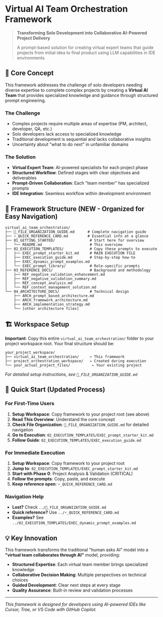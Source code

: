 # Virtual AI Team Orchestration Framework

> **Transforming Solo Development into Collaborative AI-Powered Project Delivery**
> 
> A prompt-based solution for creating virtual expert teams that guide projects from initial idea to final product using LLM capabilities in IDE environments.

## 🎯 Core Concept

This framework addresses the challenge of solo developers needing diverse expertise to complete complex projects by creating a **Virtual AI Team** that provides specialized knowledge and guidance through structured prompt engineering.

### The Challenge
- Complex projects require multiple areas of expertise (PM, architect, developer, QA, etc.)
- Solo developers lack access to specialized knowledge
- Traditional development is sequential and lacks collaborative insights
- Uncertainty about "what to do next" in unfamiliar domains

### The Solution
- **Virtual Expert Team**: AI-powered specialists for each project phase
- **Structured Workflow**: Defined stages with clear objectives and deliverables
- **Prompt-Driven Collaboration**: Each "team member" has specialized prompts
- **IDE Integration**: Seamless workflow within development environment

## 📁 Framework Structure (NEW - Organized for Easy Navigation)

```
virtual_ai_team_orchestration/
├── 📁_FILE_ORGANIZATION_GUIDE.md      # Complete navigation guide
├── ⚡_QUICK_REFERENCE_CARD.md         # Essential info at a glance
├── 01_GETTING_STARTED/                # Start here for overview
│   └── README.md                      # This overview
├── 02_EXECUTION_TEMPLATES/            # Copy these prompts to execute
│   ├── EXEC_prompt_starter_kit.md     # MAIN EXECUTION FILE
│   ├── EXEC_execution_guide.md        # Step-by-step how-to
│   ├── EXEC_dynamic_prompt_examples.md
│   └── EXEC_prompt_library/           # Role-specific prompts
├── 03_REFERENCE_DOCS/                 # Background and methodology
│   ├── REF_negative_validation_enhancement.md
│   ├── REF_negative_validation_summary.md
│   ├── REF_concept_analysis.md
│   └── REF_context_management_solution.md
└── 04_ARCHITECTURE_DOCS/              # Technical design
    ├── ARCH_prompt_based_architecture.md
    ├── ARCH_framework_architecture.md
    ├── ARCH_implementation_strategy.md
    └── [other architecture files]
```

## 🏗️ Workspace Setup

**Important**: Copy this entire `virtual_ai_team_orchestration/` folder to your project workspace root. Your final structure should be:

```
your_project_workspace/
├── virtual_ai_team_orchestration/     ← This framework
├── project_orchestration_workspace/   ← Created during execution
└── your_actual_project_files/          ← Your existing project
```

*For detailed setup instructions, see `📁_FILE_ORGANIZATION_GUIDE.md`*

## 🚀 Quick Start (Updated Process)

### For First-Time Users
1. **Setup Workspace**: Copy framework to your project root (see above)
2. **Read This Overview**: Understand the core concept
3. **Check File Organization**: `📁_FILE_ORGANIZATION_GUIDE.md` for detailed navigation
4. **Go to Execution**: `02_EXECUTION_TEMPLATES/EXEC_prompt_starter_kit.md`
5. **Follow Guide**: `02_EXECUTION_TEMPLATES/EXEC_execution_guide.md`

### For Immediate Execution
1. **Setup Workspace**: Copy framework to your project root
2. **Jump to**: `02_EXECUTION_TEMPLATES/EXEC_prompt_starter_kit.md`
3. **Start with Phase 0**: Project Analysis & Validation (CRITICAL)
4. **Follow the prompts**: Copy, paste, and execute
5. **Keep reference open**: `⚡_QUICK_REFERENCE_CARD.md`

### Navigation Help
- **Lost?** Check `../📁_FILE_ORGANIZATION_GUIDE.md`
- **Quick reference?** Use `../⚡_QUICK_REFERENCE_CARD.md`
- **Examples?** See `../02_EXECUTION_TEMPLATES/EXEC_dynamic_prompt_examples.md`

## 💡 Key Innovation

This framework transforms the traditional "human asks AI" model into a **"virtual team collaborates through AI"** model, providing:

- **Structured Expertise**: Each virtual team member brings specialized knowledge
- **Collaborative Decision Making**: Multiple perspectives on technical choices
- **Guided Development**: Clear next steps at every stage
- **Quality Assurance**: Built-in review and validation processes

---

*This framework is designed for developers using AI-powered IDEs like Cursor, Trae, or VS Code with GitHub Copilot.*